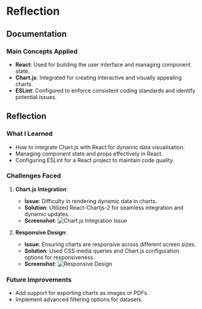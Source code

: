 # Reflection

## Documentation

### Main Concepts Applied
- **React**: Used for building the user interface and managing component state.
- **Chart.js**: Integrated for creating interactive and visually appealing charts.
- **ESLint**: Configured to enforce consistent coding standards and identify potential issues.

## Reflection

### What I Learned
- How to integrate Chart.js with React for dynamic data visualisation.
- Managing component state and props effectively in React.
- Configuring ESLint for a React project to maintain code quality.

### Challenges Faced
1. **Chart.js Integration**:
   - **Issue**: Difficulty in rendering dynamic data in charts.
   - **Solution**: Utilized React-Chartjs-2 for seamless integration and dynamic updates.
   - **Screenshot**:
     ![Chart.js Integration Issue](https://via.placeholder.com/600x400?text=Chart.js+Integration+Issue)

2. **Responsive Design**:
   - **Issue**: Ensuring charts are responsive across different screen sizes.
   - **Solution**: Used CSS media queries and Chart.js configuration options for responsiveness.
   - **Screenshot**:
     ![Responsive Design](https://via.placeholder.com/600x400?text=Responsive+Design)

### Future Improvements
- Add support for exporting charts as images or PDFs.
- Implement advanced filtering options for datasets.